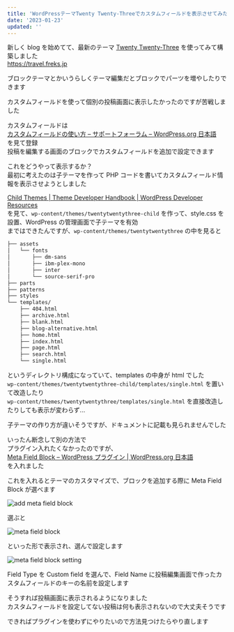 ```yaml
---
title: 'WordPressテーマTwenty Twenty-Threeでカスタムフィールドを表示させてみた'
date: '2023-01-23'
updated: ''
---
```


新しく blog を始めてて、最新のテーマ [Twenty Twenty-Three](https://ja.wordpress.org/themes/twentytwentythree/) を使ってみて構築しました  
https://travel.freks.jp

ブロックテーマとかいうらしくテーマ編集だとブロックでパーツを増やしたりできます

カスタムフィールドを使って個別の投稿画面に表示したかったのですが苦戦しました

カスタムフィールドは  
[カスタムフィールドの使い方 – サポートフォーラム – WordPress.org 日本語](https://ja.wordpress.org/support/article/custom-fields/)  
を見て登録  
投稿を編集する画面のブロックでカスタムフィールドを追加で設定できます

これをどうやって表示するか？  
最初に考えたのは子テーマを作って PHP コードを書いてカスタムフィールド情報を表示させようとしました

[Child Themes | Theme Developer Handbook | WordPress Developer Resources](https://developer.wordpress.org/themes/advanced-topics/child-themes/)  
を見て、`wp-content/themes/twentytwentythree-child` を作って、style.css を設置、WordPress の管理画面で子テーマを有効  
まではできたんですが、`wp-content/themes/twentytwentythree` の中を見ると

```bash
├── assets
│   └── fonts
│       ├── dm-sans
│       ├── ibm-plex-mono
│       ├── inter
│       └── source-serif-pro
├── parts
├── patterns
├── styles
└── templates/
    ├── 404.html
    ├── archive.html
    ├── blank.html
    ├── blog-alternative.html
    ├── home.html
    ├── index.html
    ├── page.html
    ├── search.html
    └── single.html
```

というディレクトリ構成になっていて、templates の中身が html でした  
`wp-content/themes/twentytwentythree-child/templates/single.html` を置いて改造したり  
`wp-content/themes/twentytwentythree/templates/single.html` を直接改造したりしても表示が変わらず...

子テーマの作り方が違いそうですが、ドキュメントに記載も見られませんでした

いったん断念して別の方法で  
プラグイン入れたくなかったのですが、  
[Meta Field Block – WordPress プラグイン \| WordPress\.org 日本語](https://ja.wordpress.org/plugins/display-a-meta-field-as-block/)  
を入れました

これを入れるとテーマのカスタマイズで、ブロックを追加する際に Meta Field Block が選べます

![add meta field block](/wp-block-template-custom-field/add_meta_field_block.webp)

選ぶと

![meta field block](/wp-block-template-custom-field/meta_field_block.webp)

といった形で表示され、選んで設定します

![meta field block setting](/wp-block-template-custom-field/meta_field_block_setting.webp)

Field Type を Custom field を選んで、Field Name に投稿編集画面で作ったカスタムフィールドのキーの名前を設定します

そうすれば投稿画面に表示されるようになりました  
カスタムフィールドを設定してない投稿は何も表示されないので大丈夫そうです

できればプラグインを使わずにやりたいので方法見つけたらやり直します
